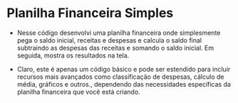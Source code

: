 #  Planilha Financeira Simples 
- Nesse código desenvolvi uma planilha financeira onde simplesmente pega o saldo inicial, receitas e despesas e calcula o saldo final subtraindo as despesas das receitas e somando o saldo inicial. Em seguida, mostra os resultados na tela.

- Claro, este é apenas um código básico e pode ser estendido para incluir recursos mais avançados como classificação de despesas, cálculo de média, gráficos e outros., dependendo das necessidades específicas da planilha financeira que você está criando.

